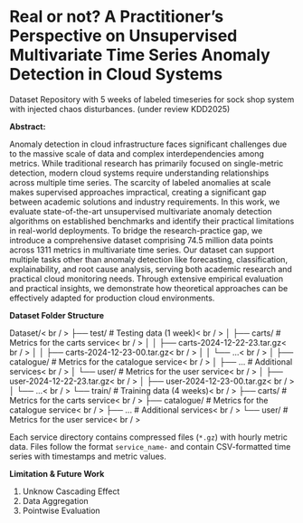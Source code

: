 # Real or not? A Practitioner’s Perspective on Unsupervised Multivariate Time Series Anomaly Detection in Cloud Systems

Dataset Repository with 5 weeks of labeled timeseries for sock shop system with injected chaos disturbances. (under review KDD2025)

**Abstract:**

Anomaly detection in cloud infrastructure faces significant challenges due to the massive scale of data and complex interdependencies among metrics. While traditional research has primarily focused on single-metric detection, modern cloud systems require understanding relationships across multiple time series. The scarcity of labeled anomalies at scale makes supervised approaches impractical, creating a significant gap between academic solutions and industry requirements. In this work, we evaluate state-of-the-art unsupervised multivariate anomaly detection algorithms on established benchmarks and identify their practical limitations in real-world deployments. To bridge the research-practice gap, we introduce a comprehensive dataset comprising 74.5 million data points across 1311 metrics in multivariate time series. Our dataset can support multiple tasks other than anomaly detection like  forecasting, classification, explainability, and root cause analysis, serving both academic research and practical cloud monitoring needs. Through extensive empirical evaluation and practical insights, we demonstrate how theoretical approaches can be effectively adapted for production cloud environments.

**Dataset Folder Structure**

Dataset/< br / >
├── test/                  # Testing data (1 week)< br / >
│   ├── carts/             # Metrics for the carts service< br / >
│   │   ├── carts-2024-12-22-23.tar.gz< br / >
│   │   ├── carts-2024-12-23-00.tar.gz< br / >
│   │   └── ...< br / >
│   ├── catalogue/         # Metrics for the catalogue service< br / >
│   ├── ...                # Additional services< br / >
│   └── user/              # Metrics for the user service< br / >
│       ├── user-2024-12-22-23.tar.gz< br / >
│       ├── user-2024-12-23-00.tar.gz< br / >
│       └── ...< br / >
└── train/                 # Training data (4 weeks)< br / >
    ├── carts/             # Metrics for the carts service< br / >
    ├── catalogue/         # Metrics for the catalogue service< br / >
    ├── ...                # Additional services< br / >
    └── user/              # Metrics for the user service< br / >

Each service directory contains compressed files (`*.gz`) with hourly metric data. Files follow the format `service_name-` and contain CSV-formatted time series with timestamps and metric values.

**Limitation & Future Work**

1. Unknow Cascading Effect
2. Data Aggregation
3. Pointwise Evaluation
